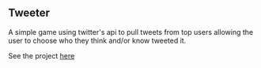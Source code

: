 ## Tweeter

A simple game using twitter's api to pull tweets from top users allowing the user to choose who they think and/or know tweeted it. 

See the project [here](http://tweeter-2.herokuapp.com)